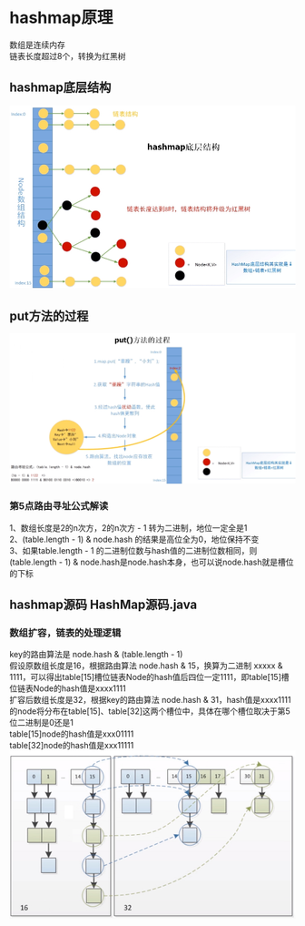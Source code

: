 # hashmap原理
数组是连续内存<br>
链表长度超过8个，转换为红黑树
## hashmap底层结构
![](hashmap-hashmap的存储结构.jpg)
## put方法的过程
![](hashmap-put方法过程.jpg)
### 第5点路由寻址公式解读<br>
1、数组长度是2的n次方，2的n次方 - 1 转为二进制，地位一定全是1 <br>
2、(table.length - 1) & node.hash 的结果是高位全为0，地位保持不变 <br>
3、如果table.length - 1 的二进制位数与hash值的二进制位数相同，则(table.length - 1) & node.hash是node.hash本身，也可以说node.hash就是槽位的下标

## hashmap源码 HashMap源码.java
### 数组扩容，链表的处理逻辑
key的路由算法是 node.hash & (table.length - 1) <br>
假设原数组长度是16，根据路由算法 node.hash & 15，换算为二进制 xxxxx & 1111，可以得出table[15]槽位链表Node的hash值后四位一定1111，即table[15]槽位链表Node的hash值是xxxx1111  <br>
扩容后数组长度是32，根据key的路由算法 node.hash & 31，hash值是xxxx1111的node将分布在table[15]、table[32]这两个槽位中，具体在哪个槽位取决于第5位二进制是0还是1  <br>
table[15]node的hash值是xxx01111  <br>
table[32]node的hash值是xxx11111  <br>
![](hashmap-数组扩容-链表的处理逻辑.jpg)



